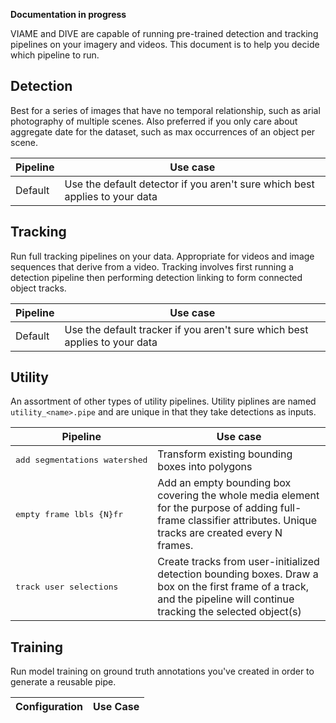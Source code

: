 **Documentation in progress**

VIAME and DIVE are capable of running pre-trained detection and tracking pipelines on your imagery and videos.  This document is to help you decide which pipeline to run.

## Detection

Best for a series of images that have no temporal relationship, such as arial photography of multiple scenes.  Also preferred if you only care about aggregate date for the dataset, such as max occurrences of an object per scene.

| Pipeline | Use case                                                                    |
| -------- | --------------------------------------------------------------------------- |
| Default  | Use the default detector if you aren't sure which best applies to your data |

## Tracking

Run full tracking pipelines on your data.  Appropriate for videos and image sequences that derive from a video.  Tracking involves first running a detection pipeline then performing detection linking to form connected object tracks.

| Pipeline | Use case                                                                   |
| -------- | -------------------------------------------------------------------------- |
| Default  | Use the default tracker if you aren't sure which best applies to your data |

## Utility

An assortment of other types of utility pipelines.  Utility piplines are named `utility_<name>.pipe` and are unique in that they take detections as inputs.

| Pipeline | Use case                                                                   |
| -------- | -------------------------------------------------------------------------- |
| <pre>add segmentations watershed</pre>  | Transform existing bounding boxes into polygons |
| <pre>empty frame lbls {N}fr</pre> | Add an empty bounding box covering the whole media element for the purpose of adding full-frame classifier attributes. Unique tracks are created every N frames. |
| <pre>track user selections</pre> | Create tracks from user-initialized detection bounding boxes.  Draw a box on the first frame of a track, and the pipeline will continue tracking the selected object(s) |

## Training

Run model training on ground truth annotations you've created in order to generate a reusable pipe.

| Configuration | Use Case |
| ------------- | -------- |
